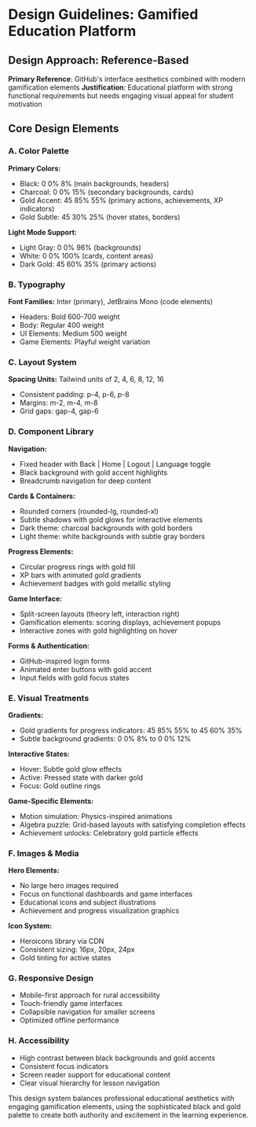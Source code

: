 # Design Guidelines: Gamified Education Platform

## Design Approach: Reference-Based
**Primary Reference**: GitHub's interface aesthetics combined with modern gamification elements
**Justification**: Educational platform with strong functional requirements but needs engaging visual appeal for student motivation

## Core Design Elements

### A. Color Palette
**Primary Colors:**
- Black: 0 0% 8% (main backgrounds, headers)
- Charcoal: 0 0% 15% (secondary backgrounds, cards)
- Gold Accent: 45 85% 55% (primary actions, achievements, XP indicators)
- Gold Subtle: 45 30% 25% (hover states, borders)

**Light Mode Support:**
- Light Gray: 0 0% 96% (backgrounds)
- White: 0 0% 100% (cards, content areas)
- Dark Gold: 45 60% 35% (primary actions)

### B. Typography
**Font Families:** Inter (primary), JetBrains Mono (code elements)
- Headers: Bold 600-700 weight
- Body: Regular 400 weight
- UI Elements: Medium 500 weight
- Game Elements: Playful weight variation

### C. Layout System
**Spacing Units:** Tailwind units of 2, 4, 6, 8, 12, 16
- Consistent padding: p-4, p-6, p-8
- Margins: m-2, m-4, m-8
- Grid gaps: gap-4, gap-6

### D. Component Library

**Navigation:**
- Fixed header with Back | Home | Logout | Language toggle
- Black background with gold accent highlights
- Breadcrumb navigation for deep content

**Cards & Containers:**
- Rounded corners (rounded-lg, rounded-xl)
- Subtle shadows with gold glows for interactive elements
- Dark theme: charcoal backgrounds with gold borders
- Light theme: white backgrounds with subtle gray borders

**Progress Elements:**
- Circular progress rings with gold fill
- XP bars with animated gold gradients
- Achievement badges with gold metallic styling

**Game Interface:**
- Split-screen layouts (theory left, interaction right)
- Gamification elements: scoring displays, achievement popups
- Interactive zones with gold highlighting on hover

**Forms & Authentication:**
- GitHub-inspired login forms
- Animated enter buttons with gold accent
- Input fields with gold focus states

### E. Visual Treatments

**Gradients:**
- Gold gradients for progress indicators: 45 85% 55% to 45 60% 35%
- Subtle background gradients: 0 0% 8% to 0 0% 12%

**Interactive States:**
- Hover: Subtle gold glow effects
- Active: Pressed state with darker gold
- Focus: Gold outline rings

**Game-Specific Elements:**
- Motion simulation: Physics-inspired animations
- Algebra puzzle: Grid-based layouts with satisfying completion effects
- Achievement unlocks: Celebratory gold particle effects

### F. Images & Media
**Hero Elements:**
- No large hero images required
- Focus on functional dashboards and game interfaces
- Educational icons and subject illustrations
- Achievement and progress visualization graphics

**Icon System:**
- Heroicons library via CDN
- Consistent sizing: 16px, 20px, 24px
- Gold tinting for active states

### G. Responsive Design
- Mobile-first approach for rural accessibility
- Touch-friendly game interfaces
- Collapsible navigation for smaller screens
- Optimized offline performance

### H. Accessibility
- High contrast between black backgrounds and gold accents
- Consistent focus indicators
- Screen reader support for educational content
- Clear visual hierarchy for lesson navigation

This design system balances professional educational aesthetics with engaging gamification elements, using the sophisticated black and gold palette to create both authority and excitement in the learning experience.